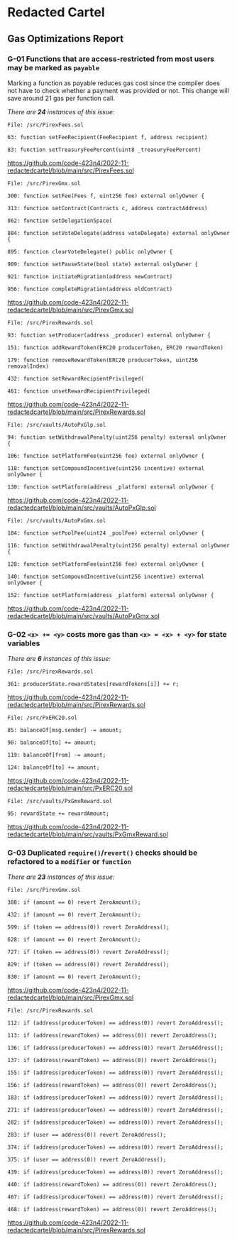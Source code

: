 # Redacted Cartel

## Gas Optimizations Report

### G-01 Functions that are access-restricted from most users may be marked as `payable`

Marking a function as payable reduces gas cost since the compiler does not have to check whether a payment was provided or not. This change will save around 21 gas per function call.

_There are **24** instances of this issue:_

```solidity
File: /src/PirexFees.sol

63: function setFeeRecipient(FeeRecipient f, address recipient)

83: function setTreasuryFeePercent(uint8 _treasuryFeePercent)
```

https://github.com/code-423n4/2022-11-redactedcartel/blob/main/src/PirexFees.sol

```solidity
File: /src/PirexGmx.sol

300: function setFee(Fees f, uint256 fee) external onlyOwner {

313: function setContract(Contracts c, address contractAddress)

862: function setDelegationSpace(

884: function setVoteDelegate(address voteDelegate) external onlyOwner {

895: function clearVoteDelegate() public onlyOwner {

909: function setPauseState(bool state) external onlyOwner {

921: function initiateMigration(address newContract)

956: function completeMigration(address oldContract)
```

https://github.com/code-423n4/2022-11-redactedcartel/blob/main/src/PirexGmx.sol

```solidity
File: /src/PirexRewards.sol

93: function setProducer(address _producer) external onlyOwner {

151: function addRewardToken(ERC20 producerToken, ERC20 rewardToken)

179: function removeRewardToken(ERC20 producerToken, uint256 removalIndex)

432: function setRewardRecipientPrivileged(

461: function unsetRewardRecipientPrivileged(
```

https://github.com/code-423n4/2022-11-redactedcartel/blob/main/src/PirexRewards.sol

```solidity
File: /src/vaults/AutoPxGlp.sol

94: function setWithdrawalPenalty(uint256 penalty) external onlyOwner {

106: function setPlatformFee(uint256 fee) external onlyOwner {

118: function setCompoundIncentive(uint256 incentive) external onlyOwner {

130: function setPlatform(address _platform) external onlyOwner {
```

https://github.com/code-423n4/2022-11-redactedcartel/blob/main/src/vaults/AutoPxGlp.sol

```solidity
File: /src/vaults/AutoPxGmx.sol

104: function setPoolFee(uint24 _poolFee) external onlyOwner {

116: function setWithdrawalPenalty(uint256 penalty) external onlyOwner {

128: function setPlatformFee(uint256 fee) external onlyOwner {

140: function setCompoundIncentive(uint256 incentive) external onlyOwner {

152: function setPlatform(address _platform) external onlyOwner {
```

https://github.com/code-423n4/2022-11-redactedcartel/blob/main/src/vaults/AutoPxGmx.sol

### G-02 `<x> += <y>` costs more gas than `<x> = <x> + <y>` for state variables

_There are **6** instances of this issue:_

```solidity
File: /src/PirexRewards.sol

361: producerState.rewardStates[rewardTokens[i]] += r;
```

https://github.com/code-423n4/2022-11-redactedcartel/blob/main/src/PirexRewards.sol

```solidity
File: /src/PxERC20.sol

85: balanceOf[msg.sender] -= amount;

90: balanceOf[to] += amount;

119: balanceOf[from] -= amount;

124: balanceOf[to] += amount;
```

https://github.com/code-423n4/2022-11-redactedcartel/blob/main/src/PxERC20.sol

```solidity
File: /src/vaults/PxGmxReward.sol

95: rewardState += rewardAmount;
```

https://github.com/code-423n4/2022-11-redactedcartel/blob/main/src/vaults/PxGmxReward.sol

### G-03 Duplicated `require()`/`revert()` checks should be refactored to a `modifier` or `function`

_There are **23** instances of this issue:_

```solidity
File: /src/PirexGmx.sol

388: if (amount == 0) revert ZeroAmount();

432: if (amount == 0) revert ZeroAmount();

599: if (token == address(0)) revert ZeroAddress();

628: if (amount == 0) revert ZeroAmount();

727: if (token == address(0)) revert ZeroAddress();

829: if (token == address(0)) revert ZeroAddress();

830: if (amount == 0) revert ZeroAmount();
```

https://github.com/code-423n4/2022-11-redactedcartel/blob/main/src/PirexGmx.sol

```solidity
File: /src/PirexRewards.sol

112: if (address(producerToken) == address(0)) revert ZeroAddress();

113: if (address(rewardToken) == address(0)) revert ZeroAddress();

136: if (address(producerToken) == address(0)) revert ZeroAddress();

137: if (address(rewardToken) == address(0)) revert ZeroAddress();

155: if (address(producerToken) == address(0)) revert ZeroAddress();

156: if (address(rewardToken) == address(0)) revert ZeroAddress();

183: if (address(producerToken) == address(0)) revert ZeroAddress();

271: if (address(producerToken) == address(0)) revert ZeroAddress();

282: if (address(producerToken) == address(0)) revert ZeroAddress();

283: if (user == address(0)) revert ZeroAddress();

374: if (address(producerToken) == address(0)) revert ZeroAddress();

375: if (user == address(0)) revert ZeroAddress();

439: if (address(producerToken) == address(0)) revert ZeroAddress();

440: if (address(rewardToken) == address(0)) revert ZeroAddress();

467: if (address(producerToken) == address(0)) revert ZeroAddress();

468: if (address(rewardToken) == address(0)) revert ZeroAddress();
```

https://github.com/code-423n4/2022-11-redactedcartel/blob/main/src/PirexRewards.sol
